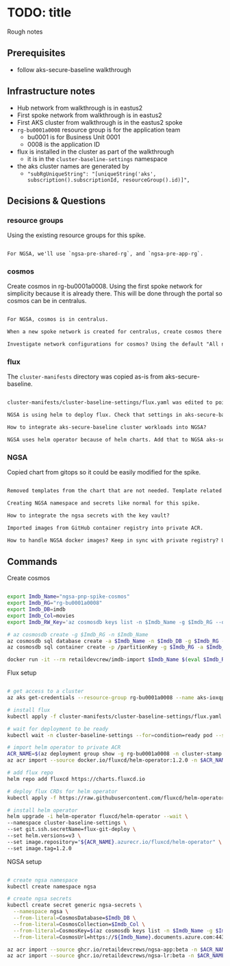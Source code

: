 # TODO: title

Rough notes

## Prerequisites

- follow aks-secure-baseline walkthrough

## Infrastructure notes

- Hub network from walkthrough is in eastus2
- First spoke network from walkthrough is in eastus2
- First AKS cluster from walkthrough is in the eastus2 spoke
- `rg-bu0001a0008` resource group is for the application team
  - bu0001 is for Business Unit 0001
  - 0008 is the application ID
- flux is installed in the cluster as part of the walkthrough
  - it is in the `cluster-baseline-settings` namespace
- the aks cluster names are generated by
  - `"subRgUniqueString": "[uniqueString('aks', subscription().subscriptionId, resourceGroup().id)]",`

## Decisions & Questions

### resource groups

Using the existing resource groups for this spike.

```txt

For NGSA, we'll use `ngsa-pre-shared-rg`, and `ngsa-pre-app-rg`.

```

### cosmos

Create cosmos in rg-bu0001a0008. Using the first spoke network for simplicity because it is already there. This will be done through the portal so cosmos can be in centralus.

```txt

For NGSA, cosmos is in centralus.

When a new spoke network is created for centralus, create cosmos there using the cli.

Investigate network configurations for cosmos? Using the default "All networks" option for this spike.

```

### flux

The `cluster-manifests` directory was copied as-is from aks-secure-baseline.

```txt

cluster-manifests/cluster-baseline-settings/flux.yaml was edited to point this spike.

NGSA is using helm to deploy flux. Check that settings in aks-secure-baseline are in sync with helm settings during install.

How to integrate aks-secure-baseline cluster workloads into NGSA?

NGSA uses helm operator because of helm charts. Add that to NGSA aks-secure-baseline setup.

```

### NGSA

Copied chart from gitops so it could be easily modified for the spike.

```txt

Removed templates from the chart that are not needed. Template related to istio, cert-manager, keda, etc.

Creating NGSA namespace and secrets like normal for this spike.

How to integrate the ngsa secrets with the key vault?

Imported images from GitHub container registry into private ACR.

How to handle NGSA docker images? Keep in sync with private registry? Update policies to allow the images? Or something else?

```

## Commands

Create cosmos

```bash

export Imdb_Name="ngsa-pnp-spike-cosmos"
export Imdb_RG="rg-bu0001a0008"
export Imdb_DB=imdb
export Imdb_Col=movies
export Imdb_RW_Key='az cosmosdb keys list -n $Imdb_Name -g $Imdb_RG --query primaryMasterKey -o tsv'

# az cosmosdb create -g $Imdb_RG -n $Imdb_Name
az cosmosdb sql database create -a $Imdb_Name -n $Imdb_DB -g $Imdb_RG --throughput 1000
az cosmosdb sql container create -p /partitionKey -g $Imdb_RG -a $Imdb_Name -d $Imdb_DB -n $Imdb_Col

docker run -it --rm retaildevcrew/imdb-import $Imdb_Name $(eval $Imdb_RW_Key) $Imdb_DB $Imdb_Col

```

Flux setup

```bash

# get access to a cluster
az aks get-credentials --resource-group rg-bu0001a0008 --name aks-ioxqpbmcqokqq

# install flux
kubectl apply -f cluster-manifests/cluster-baseline-settings/flux.yaml

# wait for deployment to be ready
kubectl wait -n cluster-baseline-settings --for=condition=ready pod --selector=app.kubernetes.io/name=flux --timeout=90s

# import helm operator to private ACR
ACR_NAME=$(az deployment group show -g rg-bu0001a0008 -n cluster-stamp --query properties.outputs.containerRegistryName.value -o tsv)
az acr import --source docker.io/fluxcd/helm-operator:1.2.0 -n $ACR_NAME

# add flux repo
helm repo add fluxcd https://charts.fluxcd.io

# deploy flux CRDs for helm operator
kubectl apply -f https://raw.githubusercontent.com/fluxcd/helm-operator/master/deploy/crds.yaml

# install helm operator
helm upgrade -i helm-operator fluxcd/helm-operator --wait \
--namespace cluster-baseline-settings \
--set git.ssh.secretName=flux-git-deploy \
--set helm.versions=v3 \
--set image.repository="${ACR_NAME}.azurecr.io/fluxcd/helm-operator" \
--set image.tag=1.2.0

```

NGSA setup

```bash

# create ngsa namespace
kubectl create namespace ngsa

# create ngsa secrets
kubectl create secret generic ngsa-secrets \
  --namespace ngsa \
  --from-literal=CosmosDatabase=$Imdb_DB \
  --from-literal=CosmosCollection=$Imdb_Col \
  --from-literal=CosmosKey=$(az cosmosdb keys list -n $Imdb_Name -g $Imdb_RG --query primaryReadonlyMasterKey -o tsv) \
  --from-literal=CosmosUrl=https://${Imdb_Name}.documents.azure.com:443/

az acr import --source ghcr.io/retaildevcrews/ngsa-app:beta -n $ACR_NAME
az acr import --source ghcr.io/retaildevcrews/ngsa-lr:beta -n $ACR_NAME

```
